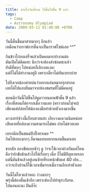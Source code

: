 ```yaml
---
title: ค่ายโอวันที่สาม ได้ขึ้นไปชั้น 9 แล้ว
tags:
  - Camp
  - Astronomy Olympiad
date: 2009-03-11 01:40:00 +0700
---
```


วันนี้ตื่นขึ้นมาสายมากๆ อีกแล้ว  
เหมือนว่ากราฟการตื่นจะเป็นกราฟไซน์เลย ^^"

กินข้าวไก่อบเสร็จแล้วเปิดคอมจะทำงานต่อ  
ดันเปิดไม่ติดแฮะ นึกว่าจะต้องส่งซ่อมซะแล้ว  
ยังดีที่ตบๆ ไปหน่อยก็เลิกงอแงละ  
แต่ก็ไม่ได้ทำงานอยู่ดี เพราะเดี๋ยวไม่ทันเบรกบ่าย

ไปถึงเจอน้องค่ายบ่นว่าอยากเล่นหมากรุกสากล  
เลยได้ไปแอบยืมมาจากห้องชมรมที่ไม่มีคนอยู่

ตอนดึกวันนี้ได้ขึ้นไปดูดาวบนดาดฟ้าชั้น 9 แล้ว  
เรื่องที่สอนก็ต่อจากเมื่อวานเลย (คราวก่อนไม่จบ)  
เพียงแต่ปล่อยให้น้องลงมือทำด้วยตัวเองมากขึ้น

ดาวเสาร์ช่วงนี้เกือบสวยแฮะ เอียงวงแหวนนิดหน่อย  
เสียดายที่กล้องความสามารถไม่พอ ถ่ายไม่สวยเลย

เบรกดึกเป็นขนมปังปิ้งทาเนย ^^  
กินไปเยอะมากๆ อึ่มจนแทบอยากนอนขึ้นมาเลย

ขากลับ ลองขับแบบช้าๆ ดู ว่าจะใช้เวลาต่างกันแค่ไหน  
คือว่าถ้าขับช้าแล้วไปได้เรื่อยๆ เนี่ย ก็ไม่มีปัญหาหรอก  
แต่นี่ดันช้าแล้วอยู่เลนซ้ายที่รถหน้าขับแค่ 40 เฮ้อ...  
กว่าจะถึงบ้านก็ใช้เวลาเพิ่มจากเมื่อวานอีกเท่าตัวเลย

วันนี้ไม่ไหวแล้วหละ ง่วงมากๆ  
พรุ่งนี้ต้องตื่นเช้าอีก เพราะต้องไปทำธุระกับรด.  
ไปนอนละนะ ฝันดีจ๊ะ
